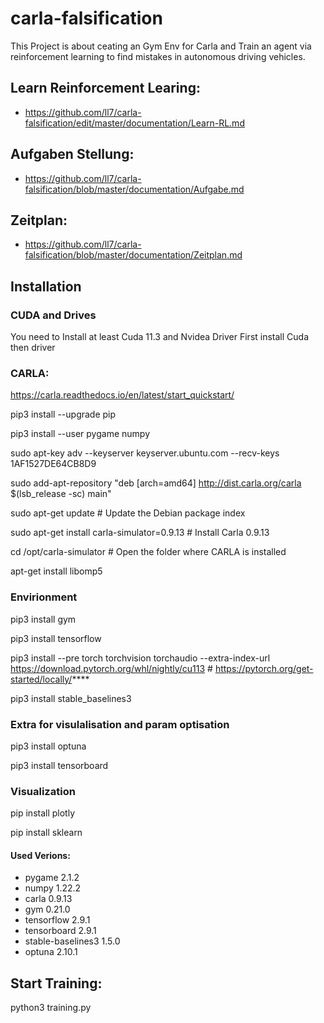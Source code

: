 # carla-falsification
This Project is about ceating an Gym Env for Carla and Train an agent via reinforcement learning to find mistakes in autonomous driving vehicles. 

## Learn Reinforcement Learing: 
- https://github.com/ll7/carla-falsification/edit/master/documentation/Learn-RL.md

## Aufgaben Stellung: 
- https://github.com/ll7/carla-falsification/blob/master/documentation/Aufgabe.md


## Zeitplan: 
- https://github.com/ll7/carla-falsification/blob/master/documentation/Zeitplan.md


## Installation 

### CUDA and Drives 
You need to Install at least Cuda 11.3 and Nvidea Driver 
First install Cuda then driver 

### CARLA: 

https://carla.readthedocs.io/en/latest/start_quickstart/

pip3 install --upgrade pip

pip3 install --user pygame numpy

sudo apt-key adv --keyserver keyserver.ubuntu.com --recv-keys 1AF1527DE64CB8D9

sudo add-apt-repository "deb [arch=amd64] http://dist.carla.org/carla $(lsb_release -sc) main"

sudo apt-get update # Update the Debian package index

sudo apt-get install carla-simulator=0.9.13 # Install Carla 0.9.13

cd /opt/carla-simulator # Open the folder where CARLA is installed

apt-get install libomp5

### Envirionment 
pip3 install gym

pip3 install tensorflow

pip3 install --pre torch torchvision torchaudio --extra-index-url https://download.pytorch.org/whl/nightly/cu113 # https://pytorch.org/get-started/locally/****

pip3 install stable_baselines3

### Extra for visulalisation and param optisation

pip3 install optuna 

pip3 install tensorboard

### Visualization

pip install plotly

pip install sklearn



#### Used Verions: 
- pygame                            2.1.2
- numpy                             1.22.2
- carla                             0.9.13
- gym                               0.21.0
- tensorflow                        2.9.1
- tensorboard                       2.9.1
- stable-baselines3                 1.5.0
- optuna                            2.10.1

## Start Training: 
python3 training.py

